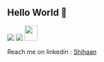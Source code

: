 ## Hello World  👋  

<!--
**theneoterik/theneoterik** is a ✨ _special_ ✨ repository because its `README.md` (this file) appears on your GitHub profile.


                
-->


 
<p align="left">

<img src="https://img.icons8.com/android/24/000000/twitter.png"/>
<img src="https://img.icons8.com/metro/26/000000/linkedin.png"/>
<img src="https://d2fltix0v2e0sb.cloudfront.net/dev-badge.svg" height="35" width="30"/>

</p>

Reach me on linkedin : [Shihaan](https://www.linkedin.com/in/shihaan-w-s-7b6a851a0/)


